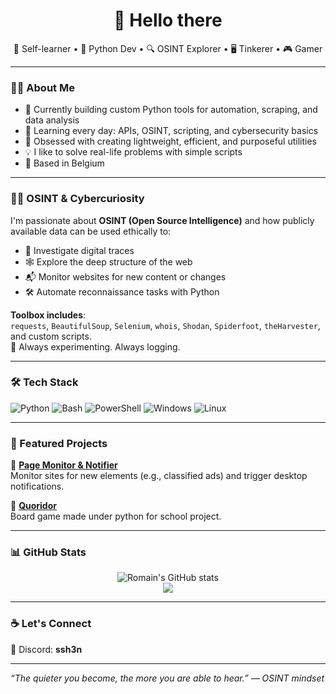 <h1 align="center">👋 Hello there</h1>
<p align="center">
  🧠 Self-learner • 🐍 Python Dev • 🔍 OSINT Explorer • 🖥️ Tinkerer • 🎮 Gamer
</p>

---

### 🧑‍💻 About Me

- 🔭 Currently building custom Python tools for automation, scraping, and data analysis  
- 🌱 Learning every day: APIs, OSINT, scripting, and cybersecurity basics  
- 🧰 Obsessed with creating lightweight, efficient, and purposeful utilities  
- 💡 I like to solve real-life problems with simple scripts  
- 📍 Based in Belgium

---

### 🕵️‍♂️ OSINT & Cybercuriosity

I'm passionate about **OSINT (Open Source Intelligence)** and how publicly available data can be used ethically to:

- 🔎 Investigate digital traces  
- 🕸️ Explore the deep structure of the web  
- 📬 Monitor websites for new content or changes  
- 🛠️ Automate reconnaissance tasks with Python  

**Toolbox includes**:  
`requests`, `BeautifulSoup`, `Selenium`, `whois`, `Shodan`, `Spiderfoot`, `theHarvester`, and custom scripts.  
🧪 Always experimenting. Always logging.

---

### 🛠️ Tech Stack

![Python](https://img.shields.io/badge/-Python-333333?style=flat&logo=python)
![Bash](https://img.shields.io/badge/-Bash-333333?style=flat&logo=gnu-bash)
![PowerShell](https://img.shields.io/badge/-PowerShell-333333?style=flat&logo=powershell)
![Windows](https://img.shields.io/badge/-Windows-333333?style=flat&logo=windows)
![Linux](https://img.shields.io/badge/-Linux-333333?style=flat&logo=linux)

---

### 📂 Featured Projects

🔹 **[Page Monitor & Notifier](https://github.com/empty-system/notifier)**  
Monitor sites for new elements (e.g., classified ads) and trigger desktop notifications.

🔹 **[Quoridor](https://github.com/empty-system/Quoridor)**  
Board game made under python for school project.

---

### 📊 GitHub Stats

<p align="center">
  <img src="https://github-readme-stats.vercel.app/api?username=empty-system&show_icons=true&theme=tokyonight&count_private=true" alt="Romain's GitHub stats" />
  <br>
  <img src="https://github-readme-streak-stats.herokuapp.com/?user=empty-systemb&theme=tokyonight" />
</p>

---

### ☕ Let's Connect

💬 Discord: **ssh3n**

---

_“The quieter you become, the more you are able to hear.” — OSINT mindset_
